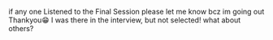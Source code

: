 if any one Listened to the Final Session please let me know bcz im going out Thankyou😁
I was there in the interview, but not selected! 
what about others?


